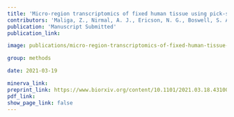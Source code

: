 ```yaml
---
title: 'Micro-region transcriptomics of fixed human tissue using pick-seq.'
contributors: 'Maliga, Z., Nirmal, A. J., Ericson, N. G., Boswell, S. A., U’Ren, L., Podyminogin, R., Chow, J., Chen, Y.-A., … Sorger, P. K. (2021).'
publication: 'Manuscript Submitted'
publication_link:

image: publications/micro-region-transcriptomics-of-fixed-human-tissue-using-pick-seq.PNG

group: methods

date: 2021-03-19

minerva_link:
preprint_link: https://www.biorxiv.org/content/10.1101/2021.03.18.431004v1
pdf_link:
show_page_link: false
---
```

